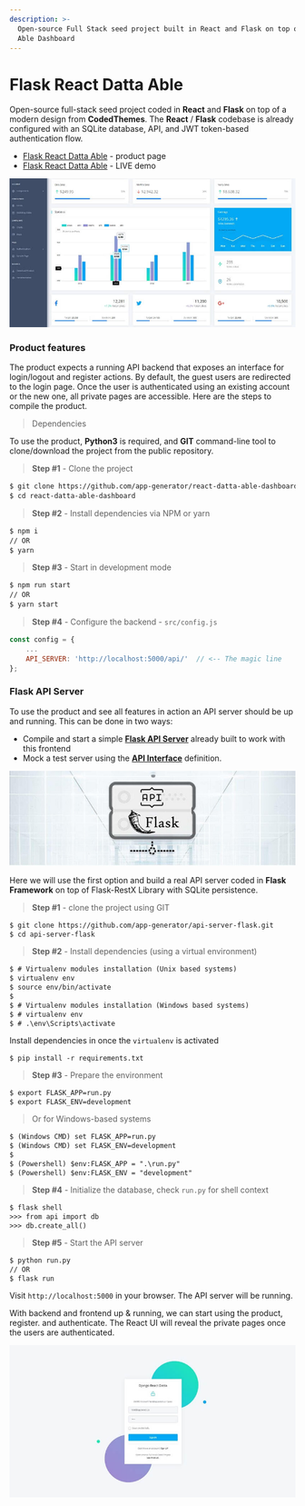 ```yaml
---
description: >-
  Open-source Full Stack seed project built in React and Flask on top of Datta
  Able Dashboard
---
```


# Flask React Datta Able

Open-source full-stack seed project coded in **React** and **Flask** on top of a modern design from **CodedThemes**. The **React** / **Flask** codebase is already configured with an SQLite database, API, and JWT token-based authentication flow.

* [Flask React Datta Able](https://appseed.us/product/flask-react-datta-able) - product page
* [Flask React Datta Able](https://flask-react-datta-able.appseed-srv1.com) - LIVE demo

![Flask React Datta Able - Fullstack Product.](../../.gitbook/assets/docs-flask-react-datta.jpg)

### Product features

The product expects a running API backend that exposes an interface for login/logout and register actions. By default, the guest users are redirected to the login page. Once the user is authenticated using an existing account or the new one, all private pages are accessible. Here are the steps to compile the product.&#x20;

> Dependencies

To use the product, **Python3** is required, and **GIT** command-line tool to clone/download the project from the public repository.

> &#x20;**Step #1** - Clone the project

```bash
$ git clone https://github.com/app-generator/react-datta-able-dashboard.git
$ cd react-datta-able-dashboard 
```

> **Step #2** - Install dependencies via NPM or yarn

```bash
$ npm i
// OR
$ yarn 
```

> &#x20;**Step #3** - Start in development mode

```bash
$ npm run start 
// OR
$ yarn start 
```

> **Step #4** - Configure the backend - `src/config.js`

```javascript
const config = {
    ...
    API_SERVER: 'http://localhost:5000/api/'  // <-- The magic line
}; 
```



### Flask API Server

To use the product and see all features in action an API server should be up and running. This can be done in two ways:

* Compile and start a simple [**Flask API Server**](https://docs.appseed.us/boilerplate-code/api-server/flask) already built to work with this frontend
* Mock a test server using the [**API Interface**](../../boilerplate-code/api-server/api-unified-definition.md) definition.

![Flask API Server - Open-source Product.](<../../.gitbook/assets/image (10).png>)

Here we will use the first option and build a real API server coded in **Flask Framework** on top of Flask-RestX Library with SQLite persistence.



> **Step #1** - clone the project using GIT

```
$ git clone https://github.com/app-generator/api-server-flask.git
$ cd api-server-flask
```

> **Step #2** - Install dependencies (using a virtual environment)&#x20;

```
$ # Virtualenv modules installation (Unix based systems)
$ virtualenv env
$ source env/bin/activate
$
$ # Virtualenv modules installation (Windows based systems)
$ # virtualenv env
$ # .\env\Scripts\activate
```

Install dependencies in once the `virtualenv`  is activated

```
$ pip install -r requirements.txt
```

> **Step #3** - Prepare the environment&#x20;

```
$ export FLASK_APP=run.py
$ export FLASK_ENV=development
```

> Or for Windows-based systems

```
$ (Windows CMD) set FLASK_APP=run.py
$ (Windows CMD) set FLASK_ENV=development
$
$ (Powershell) $env:FLASK_APP = ".\run.py"
$ (Powershell) $env:FLASK_ENV = "development"
```

> **Step #4** - Initialize the database, check `run.py` for shell context

```
$ flask shell
>>> from api import db
>>> db.create_all()
```

> **Step #5** - Start the API server

```
$ python run.py
// OR
$ flask run
```

Visit `http://localhost:5000` in your browser. The API server will be running.

With backend and frontend up & running, we can start using the product, register. and authenticate. The React UI will reveal the private pages once the users are authenticated.&#x20;

![Flask React Datta Able - Login Page.](<../../.gitbook/assets/image (11).png>)
